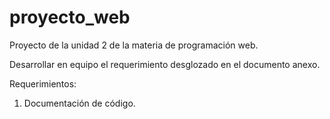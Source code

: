 # proyecto_web
Proyecto de la unidad 2 de la materia de programación web. 


Desarrollar en equipo el requerimiento desglozado en el documento anexo.

Requerimientos:
1. Documentación de código.
